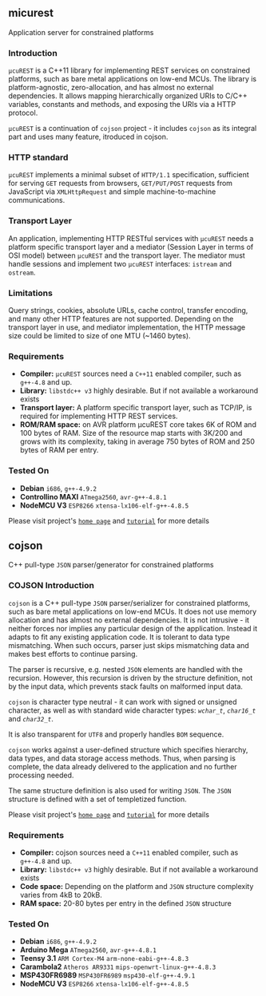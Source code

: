 ## micurest
 Application server for constrained platforms

### Introduction

`μcuREST` is a C++11 library for implementing REST services on constrained 
platforms, such as bare metal applications on low-end MCUs. The library is
platform-agnostic, zero-allocation, and has almost no external dependencies. 
It allows mapping hierarchically organized URIs to C/C++ variables, 
constants and methods, and exposing the URIs via a HTTP protocol.

`μcuREST` is a continuation of `cojson` project - it includes `cojson` as its 
integral part and uses many feature, itroduced in cojson.

### HTTP standard

`μcuREST` implements a minimal subset of `HTTP/1.1` specification, sufficient for
serving `GET` requests from browsers, `GET/PUT/POST` requests from JavaScript via
`XMLHttpRequest` and simple machine-to-machine communications.

### Transport Layer

An application, implementing HTTP RESTful services with `μcuREST` needs a 
platform specific transport layer and a mediator (Session Layer in terms of 
OSI model) between `μcuREST` and the transport layer. 
The mediator must handle sessions and implement two `μcuREST` interfaces: 
`istream` and `ostream`.

### Limitations

Query strings, cookies, absolute URLs, cache control, transfer encoding, 
and many other HTTP features are not supported.
Depending on the transport layer in use, and mediator implementation, 
the HTTP message size could be limited to size of one MTU (~1460 bytes).

### Requirements

* **Compiler:** `μcuREST` sources need a `C++11` enabled compiler, such as 
   `g++-4.8` and up.
* **Library:** `libstdc++ v3` highly desirable. But if not available a 
    workaround exists
* **Transport layer:** A platform specific transport layer, such as TCP/IP, is
    required for implementing HTTP REST services.
* **ROM/RAM space:** on AVR platform μcuREST core takes 6K of ROM and 100 bytes 
    of RAM. Size of the resource map starts with 3K/200 and grows with its 
    complexity, taking in average 750 bytes of ROM and 250 bytes of RAM per 
    entry.

### Tested On
* **Debian** `i686`, `g++-4.9.2`
* **Controllino MAXI** `ATmega2560`, `avr-g++-4.8.1`
* **NodeMCU V3** `ESP8266` `xtensa-lx106-elf-g++-4.8.5`

Please visit project's [`home page`](http://hutorny.in.ua/projects/micurest) 
and [`tutorial`](http://hutorny.in.ua/projects/micurest-tutorial) for more 
details


## cojson
 C++ pull-type `JSON` parser/generator for constrained platforms

### COJSON Introduction

`cojson` is a C++ pull-type `JSON` parser/serializer for constrained platforms,
such as bare metal applications on low-end MCUs. It does not use memory 
allocation and has almost no external dependencies. It is not intrusive - it 
neither forces nor implies any particular design of the application. 
Instead it adapts to fit any existing application code. 
It is tolerant to data type mismatching. When such occurs, parser just skips 
mismatching data and makes best efforts to continue parsing. 

The parser is recursive, e.g. nested `JSON` elements are handled with the 
recursion. However, this recursion is driven by the structure definition, not by
the input data, which prevents stack faults on malformed input data.

`cojson` is character type neutral - it can work with signed or unsigned 
character, as well as with standard wide character types: 
*`wchar_t`*, *`char16_t`* and *`char32_t`*. 

It is also transparent for `UTF8` and properly handles `BOM` sequence.

`cojson` works against a user-defined structure which specifies hierarchy, 
data types, and data storage access methods. Thus, when parsing is complete, 
the data already delivered to the application and no further processing needed.

The same structure definition is also used for writing `JSON`.
The `JSON` structure is defined with a set of templetized function. 

Please visit project's [`home page`](http://hutorny.in.ua/projects/cojson) 
and [`tutorial`](http://hutorny.in.ua/projects/cojson-tutorial) for more details

### Requirements

* **Compiler:** cojson sources need a `C++11` enabled compiler, such as 
   `g++-4.8` and up.
* **Library:** `libstdc++ v3` highly desirable. But if not available a 
    workaround exists
* **Code space:** Depending on the platform and `JSON` structure complexity 
    varies from 4kB to 20kB.
* **RAM space:** 20-80 bytes per entry in the defined `JSON` structure

### Tested On
* **Debian** `i686`, `g++-4.9.2`
* **Arduino Mega** `ATmega2560`, `avr-g++-4.8.1`
* **Teensy 3.1** `ARM Cortex-M4` `arm-none-eabi-g++-4.8.3`
* **Carambola2** `Atheros AR9331` `mips-openwrt-linux-g++-4.8.3`
* **MSP430FR6989** `MSP430FR6989` `msp430-elf-g++-4.9.1`
* **NodeMCU V3** `ESP8266` `xtensa-lx106-elf-g++-4.8.5`

